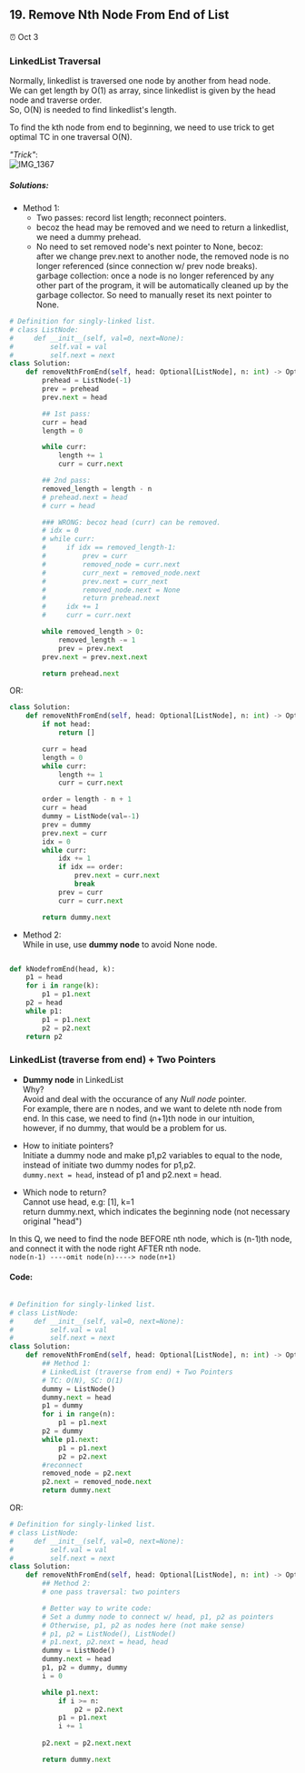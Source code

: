 ## 19. Remove Nth Node From End of List

:alarm_clock: Oct 3

### LinkedList Traversal

Normally, linkedlist is traversed one node by another from head node.\
We can get length by O(1) as array, since linkedlist is given by the head node and traverse order. \
So, O(N) is needed to find linkedlist's length.

To find the kth node from end to beginning, we need to use trick to get optimal TC in one traversal O(N).

*"Trick"*:\
![IMG_1367](https://user-images.githubusercontent.com/51430523/215355004-3ae563b4-a294-4acf-9512-f84183b1998c.jpg)

##### Solutions:
- Method 1:
  - Two passes: record list length; reconnect pointers.
  - becoz the head may be removed and we need to return a linkedlist, we need a dummy prehead.
  - No need to set removed node's next pointer to None, becoz:\
    after we change prev.next to another node, the removed node is no longer referenced (since connection w/ prev node breaks). \
   garbage collection: once a node is no longer referenced by any other part of the program, it will be automatically cleaned up by the garbage collector. So need to manually reset its next pointer to None.
```python
# Definition for singly-linked list.
# class ListNode:
#     def __init__(self, val=0, next=None):
#         self.val = val
#         self.next = next
class Solution:
    def removeNthFromEnd(self, head: Optional[ListNode], n: int) -> Optional[ListNode]:
        prehead = ListNode(-1)
        prev = prehead
        prev.next = head

        ## 1st pass:
        curr = head
        length = 0

        while curr:
            length += 1
            curr = curr.next

        ## 2nd pass:
        removed_length = length - n
        # prehead.next = head
        # curr = head

        ### WRONG: becoz head (curr) can be removed.
        # idx = 0
        # while curr:
        #     if idx == removed_length-1:
        #         prev = curr
        #         removed_node = curr.next
        #         curr_next = removed_node.next
        #         prev.next = curr_next
        #         removed_node.next = None
        #         return prehead.next
        #     idx += 1
        #     curr = curr.next

        while removed_length > 0:
            removed_length -= 1
            prev = prev.next
        prev.next = prev.next.next

        return prehead.next
```

OR:
```python
class Solution:
    def removeNthFromEnd(self, head: Optional[ListNode], n: int) -> Optional[ListNode]:
        if not head:
            return []

        curr = head
        length = 0
        while curr:
            length += 1
            curr = curr.next

        order = length - n + 1
        curr = head
        dummy = ListNode(val=-1)
        prev = dummy
        prev.next = curr
        idx = 0
        while curr:
            idx += 1
            if idx == order:
                prev.next = curr.next
                break
            prev = curr
            curr = curr.next

        return dummy.next
```
  
- Method 2:\
While in use, use **dummy node** to avoid None node.
```python

def kNodefromEnd(head, k):
    p1 = head
    for i in range(k):
        p1 = p1.next
    p2 = head
    while p1:
        p1 = p1.next
        p2 = p2.next
    return p2

```

### LinkedList (traverse from end) + Two Pointers

- **Dummy node** in LinkedList\
Why?\
Avoid and deal with the occurance of any *Null node* pointer.\
For example, there are n nodes, and we want to delete nth node from end. In this case, we need to find (n+1)th node in our intuition, \
however, if no dummy, that would be a problem for us.

- How to initiate pointers?\
  Initiate a dummy node and make p1,p2 variables to equal to the node, instead of initiate two dummy nodes for p1,p2. \
  `dummy.next = head`, instead of p1 and p2.next = head.
  
- Which node to return?\
Cannot use head, e.g: [1], k=1\
return dummy.next, which indicates the beginning node (not necessary original "head")

In this Q, we need to find the node BEFORE nth node, which is (n-1)th node, and connect it with the node right AFTER nth node.\
`node(n-1) ----omit node(n)----> node(n+1)`

#### Code:
```python

# Definition for singly-linked list.
# class ListNode:
#     def __init__(self, val=0, next=None):
#         self.val = val
#         self.next = next
class Solution:
    def removeNthFromEnd(self, head: Optional[ListNode], n: int) -> Optional[ListNode]:
        ## Method 1:
        # LinkedList (traverse from end) + Two Pointers
        # TC: O(N), SC: O(1)
        dummy = ListNode()
        dummy.next = head
        p1 = dummy
        for i in range(n):
            p1 = p1.next
        p2 = dummy
        while p1.next:
            p1 = p1.next
            p2 = p2.next
        #reconnect
        removed_node = p2.next
        p2.next = removed_node.next
        return dummy.next

```
OR:
```python
# Definition for singly-linked list.
# class ListNode:
#     def __init__(self, val=0, next=None):
#         self.val = val
#         self.next = next
class Solution:
    def removeNthFromEnd(self, head: Optional[ListNode], n: int) -> Optional[ListNode]:
        ## Method 2:
        # one pass traversal: two pointers

        # Better way to write code: 
        # Set a dummy node to connect w/ head, p1, p2 as pointers
        # Otherwise, p1, p2 as nodes here (not make sense)
        # p1, p2 = ListNode(), ListNode()
        # p1.next, p2.next = head, head
        dummy = ListNode()
        dummy.next = head
        p1, p2 = dummy, dummy
        i = 0

        while p1.next:
            if i >= n:
                p2 = p2.next
            p1 = p1.next
            i += 1
        
        p2.next = p2.next.next

        return dummy.next
```
